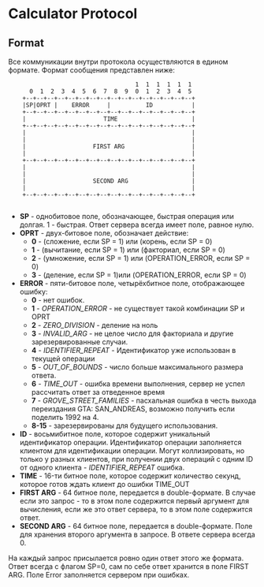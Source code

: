 # Calculator Protocol

## Format

Все коммуникации внутри протокола осуществляются в едином формате. Формат сообщения представлен ниже:

```
                                    1  1  1  1  1  1
      0  1  2  3  4  5  6  7  8  9  0  1  2  3  4  5
    +--+--+--+--+--+--+--+--+--+--+--+--+--+--+--+--+
    |SP|OPRT |    ERROR     |          ID           |
    +--+--+--+--+--+--+--+--+--+--+--+--+--+--+--+--+
    |                      TIME                     |
    +--+--+--+--+--+--+--+--+--+--+--+--+--+--+--+--+
    |                                               |
    |                                               |
    |                   FIRST ARG                   |
    |                                               |
    +--+--+--+--+--+--+--+--+--+--+--+--+--+--+--+--+
    |                                               |
    |                                               |
    |                   SECOND ARG                  |
    |                                               |
    +--+--+--+--+--+--+--+--+--+--+--+--+--+--+--+--+
    
```

- **SP** - однобитовое поле, обозначающее, быстрая операция или долгая. 1 - быстрая. Ответ сервера всегда имеет поле, равное нулю.
- **OPRT** - двух-битовое поле, обозначает действие:
  - **0** - (сложение, если SP = 1) или (корень, если SP = 0)
  - **1** - (вычитание, если SP = 1) или (факториал, если SP = 0)
  - **2** - (умножение, если SP = 1) или (OPERATION_ERROR, если SP = 0)
  - **3** - (деление, если SP = 1)или (OPERATION_ERROR, если SP = 0)
- **ERROR** - пяти-битовое поле, четырёхбитное поле, отображающее ошибку:
  - **0** - нет ошибок.
  - **1** - *OPERATION_ERROR* - не существует такой комбинации SP и OPRT
  - **2** - *ZERO_DIVISION* - деление на ноль
  - **3** - *INVALID_ARG* - не целое число для факториала и другие зарезервированные случаи.
  - **4** - *IDENTIFIER_REPEAT* - Идентификатор уже использован в текущей операции
  - **5** - *OUT_OF_BOUNDS* - число больше максимального размера ответа. 
  - **6** - *TIME_OUT* - ошибка времени выполнения, сервер не успел рассчитать ответ за отведенное время 
  - **7** - *GROVE_STREET_FAMILIES* - пасхальная ошибка в честь выхода переиздания GTA: SAN_ANDREAS, возможно получить если поделить 1992 на 4.
  - **8-15** - зарезервированы для будущего использования. 
- **ID** - восьмибитное поле, которое содержит уникальный идентификатор операции. Идентификатор операции заполняется клиентом для идентификации операции. Могут коллизировать, но только у разных клиентов, при получении двух операций с одним ID от одного клиента - *IDENTIFIER_REPEAT* ошибка.
- **TIME** - 16-ти битное поле, которое содержит количество секунд, которое готов ждать клиент до ошибки TIME_OUT
- **FIRST ARG** - 64 битное поле, передается в double-формате. В случае если это запрос - то в этом поле содержится первый аргумент для вычисления, если же это ответ сервера, то в этом поле содержится ответ. 
- **SECOND ARG** - 64 битное поле, передается в double-формате. Поле для хранения второго аргумента в запросе. В ответе сервера всегда 0. 

На каждый запрос присылается ровно один ответ этого же формата. Ответ всегда с флагом SP=0, сам по себе ответ хранится в поле FIRST ARG. Поле Error заполняется сервером при ошибках.
